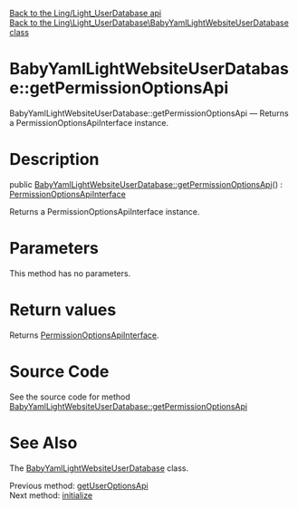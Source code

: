 [Back to the Ling/Light_UserDatabase api](https://github.com/lingtalfi/Light_UserDatabase/blob/master/doc/api/Ling/Light_UserDatabase.md)<br>
[Back to the Ling\Light_UserDatabase\BabyYamlLightWebsiteUserDatabase class](https://github.com/lingtalfi/Light_UserDatabase/blob/master/doc/api/Ling/Light_UserDatabase/BabyYamlLightWebsiteUserDatabase.md)


BabyYamlLightWebsiteUserDatabase::getPermissionOptionsApi
================



BabyYamlLightWebsiteUserDatabase::getPermissionOptionsApi — Returns a PermissionOptionsApiInterface instance.




Description
================


public [BabyYamlLightWebsiteUserDatabase::getPermissionOptionsApi](https://github.com/lingtalfi/Light_UserDatabase/blob/master/doc/api/Ling/Light_UserDatabase/BabyYamlLightWebsiteUserDatabase/getPermissionOptionsApi.md)() : [PermissionOptionsApiInterface](https://github.com/lingtalfi/Light_UserDatabase/blob/master/doc/api/Ling/Light_UserDatabase/Api/PermissionOptionsApiInterface.md)




Returns a PermissionOptionsApiInterface instance.




Parameters
================

This method has no parameters.


Return values
================

Returns [PermissionOptionsApiInterface](https://github.com/lingtalfi/Light_UserDatabase/blob/master/doc/api/Ling/Light_UserDatabase/Api/PermissionOptionsApiInterface.md).








Source Code
===========
See the source code for method [BabyYamlLightWebsiteUserDatabase::getPermissionOptionsApi](https://github.com/lingtalfi/Light_UserDatabase/blob/master/BabyYamlLightWebsiteUserDatabase.php#L492-L499)


See Also
================

The [BabyYamlLightWebsiteUserDatabase](https://github.com/lingtalfi/Light_UserDatabase/blob/master/doc/api/Ling/Light_UserDatabase/BabyYamlLightWebsiteUserDatabase.md) class.

Previous method: [getUserOptionsApi](https://github.com/lingtalfi/Light_UserDatabase/blob/master/doc/api/Ling/Light_UserDatabase/BabyYamlLightWebsiteUserDatabase/getUserOptionsApi.md)<br>Next method: [initialize](https://github.com/lingtalfi/Light_UserDatabase/blob/master/doc/api/Ling/Light_UserDatabase/BabyYamlLightWebsiteUserDatabase/initialize.md)<br>

